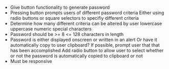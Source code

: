 <!-- - Create button -->

- Give button functionality to generate password
- Pressing button prompts users of different password criteria
  Either using radio buttons or square selectors to specifiy different criteria
- Determine how many different criteria can be altered by user
  lowercase
  uppercase
  numeric
  special characters
- Password should be >= 8 <= 128 characters in length
- Password is either displayed onscreen or written in an alert
  Or have it automatically copy to user clipboard?
  If possible, prompt user that that has been accomplished
  Add radio button to allow user to select whether or not the password is automatically copied to clipboard or not
- Must be responsive

